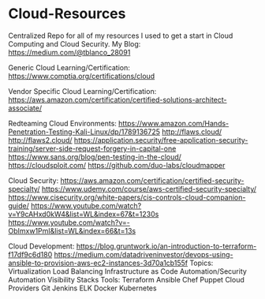 # Cloud-Resources
Centralized Repo for all of my resources I used to get a start in Cloud Computing and Cloud Security.
My Blog: https://medium.com/@tblanco_28091


Generic Cloud Learning/Certification: https://www.comptia.org/certifications/cloud

Vendor Specific Cloud Learning/Certification: https://aws.amazon.com/certification/certified-solutions-architect-associate/

Redteaming Cloud Environments:
https://www.amazon.com/Hands-Penetration-Testing-Kali-Linux/dp/1789136725
http://flaws.cloud/
http://flaws2.cloud/
https://application.security/free-application-security-training/server-side-request-forgery-in-capital-one
https://www.sans.org/blog/pen-testing-in-the-cloud/
https://cloudsploit.com/
https://github.com/duo-labs/cloudmapper

Cloud Security:
https://aws.amazon.com/certification/certified-security-specialty/
https://www.udemy.com/course/aws-certified-security-specialty/
https://www.cisecurity.org/white-papers/cis-controls-cloud-companion-guide/
https://www.youtube.com/watch?v=Y9cAHxd0kW4&list=WL&index=67&t=1230s
https://www.youtube.com/watch?v=-ObImxw1PmI&list=WL&index=66&t=13s

Cloud Development:
https://blog.gruntwork.io/an-introduction-to-terraform-f17df9c6d180
https://medium.com/datadriveninvestor/devops-using-ansible-to-provision-aws-ec2-instances-3d70a1cb155f
Topics:
Virtualization
Load Balancing
Infrastructure as Code
Automation/Security Automation
Visibility Stacks
Tools:
Terraform
Ansible
Chef
Puppet
Cloud Providers
Git
Jenkins
ELK
Docker
Kubernetes




